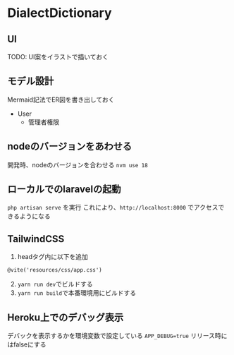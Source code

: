 # DialectDictionary

## UI
TODO: UI案をイラストで描いておく

## モデル設計
Mermaid記法でER図を書き出しておく

- User
  - 管理者権限

## nodeのバージョンをあわせる
開発時、nodeのバージョンを合わせる
`nvm use 18`

## ローカルでのlaravelの起動
 `php artisan serve` を実行
 これにより、`http://localhost:8000` でアクセスできるようになる

## TailwindCSS
1. headタグ内に以下を追加
```
@vite('resources/css/app.css')
```
2. `yarn run dev`でビルドする
3. `yarn run build`で本番環境用にビルドする

## Heroku上でのデバッグ表示
デバックを表示するかを環境変数で設定している
`APP_DEBUG=true`
リリース時にはfalseにする